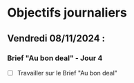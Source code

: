 # Objectifs journaliers

## Vendredi 08/11/2024 :

### Brief "Au bon deal" - Jour 4

- [ ] Travailler sur le Brief "Au bon deal" 